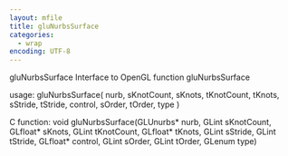 ```yaml
---
layout: mfile
title: gluNurbsSurface
categories:
  - wrap
encoding: UTF-8
---
```


gluNurbsSurface  Interface to OpenGL function gluNurbsSurface

usage:  gluNurbsSurface( nurb, sKnotCount, sKnots, tKnotCount, tKnots, sStride, tStride, control, sOrder, tOrder, type )

C function:  void gluNurbsSurface(GLUnurbs\* nurb, GLint sKnotCount, GLfloat\* sKnots, GLint tKnotCount, GLfloat\* tKnots, GLint sStride, GLint tStride, GLfloat\* control, GLint sOrder, GLint tOrder, GLenum type)